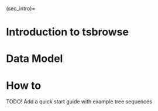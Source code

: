 (sec_intro)=

# Introduction to tsbrowse

# Data Model

# How to
TODO! Add a quick start guide with example tree sequences
